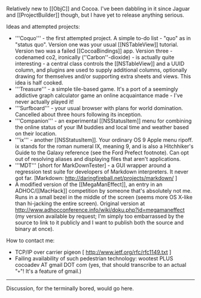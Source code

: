 

Relatively new to [[ObjC]] and Cocoa. I've been dabbling in it since Jaguar and [[ProjectBuilder]] though, but I have yet to release anything serious.

Ideas and attempted projects:

* '''Coquo''' - the first attempted project. A simple to-do list - "quo" as in "status quo". Version one was your usual [[NSTableView]] tutorial. Version two was a failed [[CocoaBindings]] app. Version three - codenamed co2, ironically (''Carbon''-dioxide) - is actually quite interesting - a central class controls the [[NSTableView]] and a UUID column, and plugins are used to supply additional columns, optionally drawing for themselves and/or supporting extra sheets and views. This idea is half cooked.
* '''Treasure''' - a simple tile-based game. It's a port of a seemingly addictive graph calculator game an online acquaintance made - I've never actually played it!
* '''Surfboard''' - your usual browser with plans for world domination. Cancelled about three hours following its inception.
* '''Companion''' - an experimental [[NSStatusItem]] menu for combining the online status of your IM buddies and local time and weather based on their location. 
* '''ix''' - another [[NSStatusItem]]. Your ordinary OS 9 Apple menu ripoff. ix stands for the roman numeral IX, meaning 9, and is also a Hitchhiker's Guide to the Galaxy reference (see the Ford Prefect footnote). Can opt out of resolving aliases and displaying files that aren't applications.
* '''MDT''' [short for M<nowiki/>arkDownTester] - a GUI wrapper around a regression test suite for developers of Markdown interpreters. It never got far. [Markdown: http://daringfireball.net/projects/markdown/ ]
* A modified version of the [[MegaManEffect]], an entry in an ADHOC/[[MacHack]] competition by someone that's absolutely not me. Runs in a small bezel in the middle of the screen (seems more OS X-like than hi-jacking the entire screen). Original version at http://www.adhocconference.info/wiki/doku.php?id=megamaneffect (my version available by request; I'm simply too embarrassed by the source to link to it publicly and I want to publish both the source and binary at once).


How to contact me:

* TCP/IP over carrier pigeon [ http://www.ietf.org/rfc/rfc1149.txt ]
* Failing availability of such pedestrian technology: wootest PLUS cocoadev AT gmail DOT com (yes, that should transcribe to an actual "<code>+</code>"! It's a feature of gmail.)


----

Discussion, for the terminally bored, would go here.